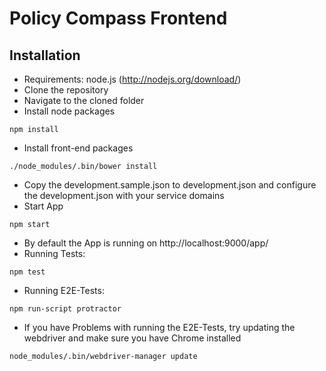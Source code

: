 # Policy Compass Frontend

## Installation

* Requirements: node.js (http://nodejs.org/download/)
* Clone the repository
* Navigate to the cloned folder
* Install node packages
```
npm install
```
* Install front-end packages
```
./node_modules/.bin/bower install
```
* Copy the development.sample.json to development.json and configure the development.json with your service domains
* Start App
```
npm start
```
* By default the App is running on http://localhost:9000/app/
* Running Tests:
```
npm test
```
* Running E2E-Tests:
```
npm run-script protractor
```
* If you have Problems with running the E2E-Tests, try updating the webdriver and make sure you have Chrome installed
```
node_modules/.bin/webdriver-manager update
```
